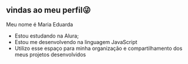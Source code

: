 ## vindas ao meu perfil😜

Meu nome é Maria Eduarda 

- Estou estudando na Alura;
- Estou me desenvolvendo na linguagem JavaScript
- Utilizo esse espaço para minha organização e compartilhamento dos meus projetos desenvolvidos
